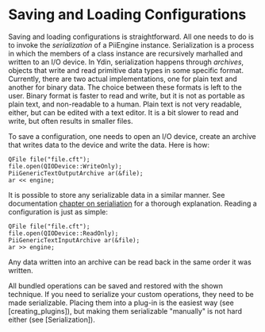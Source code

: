 Saving and Loading Configurations
=================================

Saving and loading configurations is straightforward. All one needs to
do is to invoke the *serialization* of a PiiEngine instance.
Serialization is a process in which the members of a class instance
are recursively marhalled and written to an I/O device. In Ydin,
serialization happens through *archives*, objects that write and read
primitive data types in some specific format. Currently, there are two
actual implementations, one for plain text and another for binary
data. The choice between these formats is left to the user.  Binary
format is faster to read and write, but it is not as portable as plain
text, and non-readable to a human. Plain text is not very readable,
either, but can be edited with a text editor. It is a bit slower to
read and write, but often results in smaller files.

To save a configuration, one needs to open an I/O device, create an
archive that writes data to the device and write the data. Here is
how:

~~~
QFile file("file.cft");
file.open(QIODevice::WriteOnly);
PiiGenericTextOutputArchive ar(&file);
ar << engine;
~~~

It is possible to store any serializable data in a similar manner.
See documentation [chapter on serialiation](Serialization) for a
thorough explanation. Reading a configuration is just as simple:

~~~
QFile file("file.cft");
file.open(QIODevice::ReadOnly);
PiiGenericTextInputArchive ar(&file);
ar >> engine;
~~~

Any data written into an archive can be read back in the same order it
was written.

All bundled operations can be saved and restored with the shown
technique. If you need to serialize your custom operations, they need
to be made serializable. Placing them into a plug-in is the easiest
way (see [creating_plugins]), but making them serializable "manually"
is not hard either (see [Serialization]).
